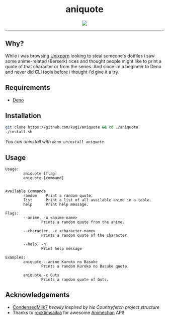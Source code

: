 <h1 align="center">aniquote</h1>

<div align="center">
  <a href="https://opensource.org/licenses/MIT">
    <img src="https://img.shields.io/badge/License-MIT-brightgreen.svg">
  </a>
</div>

---

## Why?

While i was browsing [Unixporn](https://www.reddit.com/r/unixporn/) looking to steal someone's dotfiles i saw some anime-related (Berserk) rices and thought people might like to print a quote of that character or from the series. And since im a beginner to Deno and never did CLI tools before i thought i'd give it a try.

## Requirements

- [Deno](https://deno.land/manual/getting_started/installation)

## Installation

```sh
git clone https://github.com/kug1/aniquote && cd ./aniquote
./install.sh
```

_You can uninstall with `deno uninstall aniquote`_

## Usage

```
Usage:
        aniquote [flag]
        aniquote [command]


Available Commands
        random    Print a random quote.
        list      Print a list of all available anime in a table.
        help      Print help message.

Flags:
        --anime, -a <anime-name>
                Prints a random quote from the anime.

        --character, -c <character-name>
                Prints a random quote of the character.

        --help, -h
                Print help message

Examples:
        aniquote --anime Kuroko no Basuke
                Prints a random Kuroko no Basuke quote.

        aniquote -c Guts
                Prints a random quote of Guts.
```

## Acknowledgements

- [CondensedMilk7](https://github.com/CondensedMilk7) _heavily inspired by his Countryfetch project structure_
- Thanks to [rocktimsaikia](https://github.com/rocktimsaikia) for awesome [Animechan](https://animechan.vercel.app/) API!
